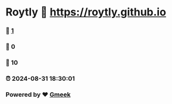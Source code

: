# Roytly :link: https://roytly.github.io 
### :page_facing_up: [1](https://roytly.github.io/tag.html) 
### :speech_balloon: 0 
### :hibiscus: 10 
### :alarm_clock: 2024-08-31 18:30:01 
### Powered by :heart: [Gmeek](https://github.com/Meekdai/Gmeek)
